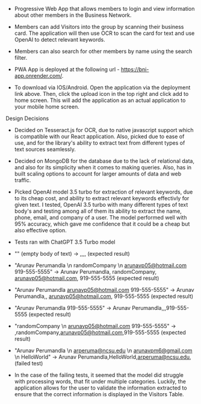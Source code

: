 - Progressive Web App that allows members to login and view information about other members in the Business Network.
- Members can add Visitors into the group by scanning their business card. The application will then use OCR to scan the card for text and use OpenAI to detect relevant keywords.
- Members can also search for other members by name using the search filter.

- PWA App is deployed at the following url - https://bni-app.onrender.com/.
- To download via IOS/Android. Open the application via the deployment link above. Then, click the upload icon in the top right and click add to home screen. This will add the application as an actual application to your mobile home screen. 

Design Decisions

- Decided on Tesseract.js for OCR, due to native javascript support which is compatible with our React application. Also, picked due to ease of use, and for the library's ability to extract text from different types of text sources seamlessly.
- Decided on MongoDB for the database due to the lack of relational data, and also for its simplicity when it comes to making queries. Also, has in built scaling options to account for larger amounts of data and web traffic. 
- Picked OpenAI model 3.5 turbo for extraction of relevant keywords, due to its cheap cost, and ability to extract relevant keywords effectivly for given text. I tested, OpenAI 3.5 turbo with many different types of text body's and testing among all of them its ability to extract the name, phone, email, and company of a user. The model performed well with 95% accuracy, which gave me confidence that it could be a cheap but also effective option.

- Tests ran with ChatGPT 3.5 Turbo model

- "" (empty body of text) -> ,,,, (expected result)
- "Arunav Perumandla \n randomCompany \n arunavp05@hotmail.com 919-555-5555" -> Arunav Perumandla, randomCompany, arunavp05@hotmail.com, 919-555-5555 (expected result)
- "Arunav Perumandla arunavp05@hotmail.com 919-555-5555" -> Arunav Perumandla,, arunavp05@hotmail.com, 919-555-5555 (expected result)
- "Arunav Perumandla  919-555-5555" -> Arunav Perumandla,,,919-555-5555 (expected result)
- "randomCompany \n arunavp05@hotmail.com 919-555-5555" -> ,randomCompany,arunavp05@hotmail.com,919-555-5555 (expected result)
- "Arunav Perumandla \n arperuma@ncsu.edu \n arunavpm6@gmail.com \n HelloWorld" -> Arunav Perumandla,HelloWorld,arperuma@ncsu.edu, (failed test)

- In the case of the failing tests, it seemed that the model did struggle with processing words, that fit under multiple categories. Luckily, the application allows for the user to validate the information extracted to ensure that the correct information is displayed in the Visitors Table. 
